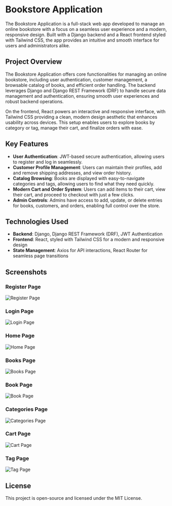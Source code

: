 # Bookstore Application

The Bookstore Application is a full-stack web app developed to manage an online bookstore with a focus on a seamless user experience and a modern, responsive design. Built with a Django backend and a React frontend styled with Tailwind CSS, the app provides an intuitive and smooth interface for users and administrators alike.

## Project Overview

The Bookstore Application offers core functionalities for managing an online bookstore, including user authentication, customer management, a browsable catalog of books, and efficient order handling. The backend leverages Django and Django REST Framework (DRF) to handle secure data management and authentication, ensuring smooth user experiences and robust backend operations.

On the frontend, React powers an interactive and responsive interface, with Tailwind CSS providing a clean, modern design aesthetic that enhances usability across devices. This setup enables users to explore books by category or tag, manage their cart, and finalize orders with ease.

## Key Features

- **User Authentication**: JWT-based secure authentication, allowing users to register and log in seamlessly.
- **Customer Profile Management**: Users can maintain their profiles, add and remove shipping addresses, and view order history.
- **Catalog Browsing**: Books are displayed with easy-to-navigate categories and tags, allowing users to find what they need quickly.
- **Modern Cart and Order System**: Users can add items to their cart, view their cart, and proceed to checkout with just a few clicks.
- **Admin Controls**: Admins have access to add, update, or delete entries for books, customers, and orders, enabling full control over the store.

## Technologies Used

- **Backend**: Django, Django REST Framework (DRF), JWT Authentication
- **Frontend**: React, styled with Tailwind CSS for a modern and responsive design
- **State Management**: Axios for API interactions, React Router for seamless page transitions

## Screenshots

### Register Page
![Register Page](screenshots/registerpage.jpeg)

### Login Page
![Login Page](screenshots/loginpage.jpeg)

### Home Page
![Home Page](screenshots/homepage.jpeg)

### Books Page
![Books Page](screenshots/bookspage.jpeg)

### Book Page
![Book Page](screenshots/bookpage.jpeg)

### Categories Page
![Categories Page](screenshots/categoriespage.jpeg)

### Cart Page
![Cart Page](screenshots/cartpage.jpeg)

### Tag Page
![Tag Page](screenshots/tagpage.jpeg)


## License

This project is open-source and licensed under the MIT License.
